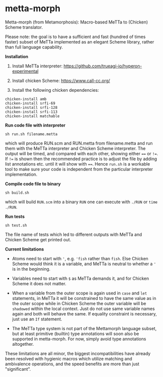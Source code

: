 # metta-morph
Metta-morph (from Metamorphosis): Macro-based MeTTa to (Chicken) Scheme translator.

Please note: the goal is to have a sufficient and fast (hundred of times faster) subset of MeTTa implemented as an elegant Scheme library, rather than full language capability.

**Installation**

1. Install MeTTa interpreter: https://github.com/trueagi-io/hyperon-experimental

2. Install chicken Scheme: https://www.call-cc.org/

3. Install the following chicken dependencies:
```
chicken-install amb
chicken-install srfi-69
chicken-install srfi-128
chicken-install srfi-113
chicken-install matchable
```

**Run code file with interpreter**

```sh run.sh filename.metta```

which will produce RUN.scm and RUN.metta from filename.metta and run
them with the MeTTa interpreter and Chicken Scheme interpreter.
The output will be timed, and compared with each other, showing either ```==``` or ```!=```.
If ```!=``` is shown then the recommended practice is to adjust the file by adding list annotations etc. until it will show with ```==```.
Hence ```run.sh``` is a workable tool to make sure your code is independent from the particular interpreter implementation.

**Compile code file to binary**

```sh build.sh```

which will build ```RUN.scm``` into a binary ```RUN``` one can execute with ```./RUN``` or ```time ./RUN```.

**Run tests**

```sh test.sh```

The file name of tests which led to different outputs with MeTTa and Chicken Scheme get printed out.

**Current limitations**

- Atoms need to start with ```'```, e.g. ```'fish``` rather than ```fish```. Else Chicken Scheme would think it is a variable, and MeTTa is neutral to whether a ```'``` is in the beginning.

- Variables need to start with ```$``` as MeTTa demands it, and for Chicken Scheme it does not matter.

- When a variable from the outer scope is again used in ```case``` and ```let``` statements, in MeTTa it will be constrained to have the same value as in the outer scope while in Chicken Scheme the outer variable will be ```shadowed``` within the local context. Just do not use same variable names again and both will behave the same. If equality constraint is necessary, just use an ```If``` statement.

- The MeTTa type system is not part of the Mettamorph language subset, but at least primitive (builtin) type annotations will soon also be supported in metta-morph. For now, simply avoid type annotations altogether.

These limitations are all minor, the biggest incompatibilities have already been resolved with hygienic macros which utilize matching and ambivalence operations, and the speed benefits are more than just "significant".


